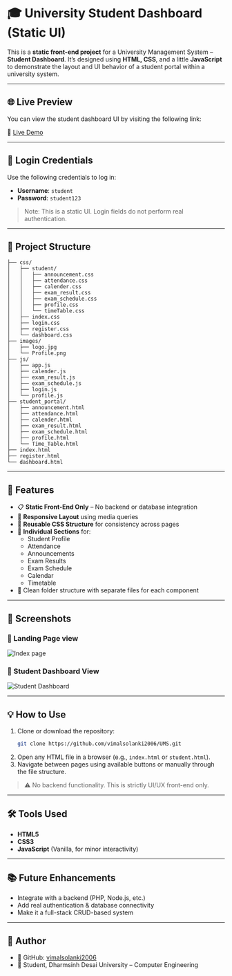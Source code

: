 # 🎓 University Student Dashboard (Static UI)

This is a **static front-end project** for a University Management System – **Student Dashboard**. It’s designed using **HTML, CSS**, and a little **JavaScript** to demonstrate the layout and UI behavior of a student portal within a university system.

---

## 🌐 Live Preview

You can view the student dashboard UI by visiting the following link:

🔗 [Live Demo](https://vimalsolanki2006.github.io/UMS/)  

---

## 🔐 Login Credentials

Use the following credentials to log in:

- **Username**: `student`
- **Password**: `student123`

> Note: This is a static UI. Login fields do not perform real authentication.

---

## 📁 Project Structure

```
├── css/
│   ├── student/
│   │   ├── announcement.css
│   │   ├── attendance.css
│   │   ├── calender.css
│   │   ├── exam_result.css
│   │   ├── exam_schedule.css
│   │   ├── profile.css
│   │   └── timeTable.css
│   ├── index.css
│   ├── login.css
│   ├── register.css
│   └── dashboard.css
├── images/
│   ├── logo.jpg
│   └── Profile.png
├── js/
│   ├── app.js
│   ├── calender.js
│   ├── exam_result.js
│   ├── exam_schedule.js
│   ├── login.js
│   └── profile.js
├── student_portal/
│   ├── announcement.html
│   ├── attendance.html
│   ├── calender.html
│   ├── exam_result.html
│   ├── exam_schedule.html
│   ├── profile.html
│   └── Time_Table.html
├── index.html
├── register.html
└── dashboard.html
```

---

## 🚀 Features

- 📋 **Static Front-End Only** – No backend or database integration
- 📱 **Responsive Layout** using media queries
- 🔄 **Reusable CSS Structure** for consistency across pages
- 🧾 **Individual Sections** for:
  - Student Profile
  - Attendance
  - Announcements
  - Exam Results
  - Exam Schedule
  - Calendar
  - Timetable
- 📂 Clean folder structure with separate files for each component

---

## 📸 Screenshots

### 🎯 Landing Page view
![Index page](images/index_page.png)

### 🎯 Student Dashboard View

![Student Dashboard](images/Dashboard.png)

---

## 💡 How to Use

1. Clone or download the repository:
   ```bash
   git clone https://github.com/vimalsolanki2006/UMS.git
   ```
2. Open any HTML file in a browser (e.g., `index.html` or `student.html`).
3. Navigate between pages using available buttons or manually through the file structure.

> ⚠️ No backend functionality. This is strictly UI/UX front-end only.

---

## 🛠️ Tools Used

- **HTML5**
- **CSS3**
- **JavaScript** (Vanilla, for minor interactivity)

---

## 📚 Future Enhancements

- Integrate with a backend (PHP, Node.js, etc.)
- Add real authentication & database connectivity
- Make it a full-stack CRUD-based system

---

## 📌 Author

- 🔗 GitHub: [vimalsolanki2006](https://github.com/vimalsolanki2006)
- 🏫 Student, Dharmsinh Desai University – Computer Engineering
